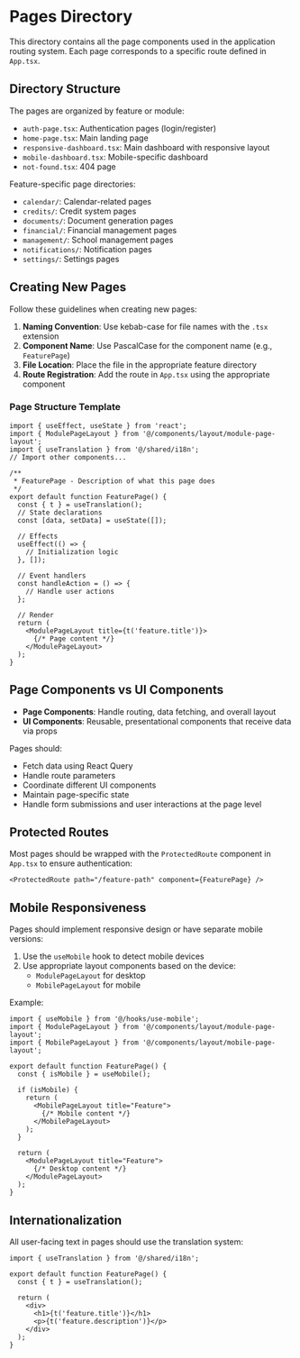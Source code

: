 # Pages Directory

This directory contains all the page components used in the application routing system. Each page corresponds to a specific route defined in `App.tsx`.

## Directory Structure

The pages are organized by feature or module:

- `auth-page.tsx`: Authentication pages (login/register)
- `home-page.tsx`: Main landing page
- `responsive-dashboard.tsx`: Main dashboard with responsive layout
- `mobile-dashboard.tsx`: Mobile-specific dashboard
- `not-found.tsx`: 404 page

Feature-specific page directories:
- `calendar/`: Calendar-related pages
- `credits/`: Credit system pages
- `documents/`: Document generation pages
- `financial/`: Financial management pages
- `management/`: School management pages
- `notifications/`: Notification pages
- `settings/`: Settings pages

## Creating New Pages

Follow these guidelines when creating new pages:

1. **Naming Convention**: Use kebab-case for file names with the `.tsx` extension
2. **Component Name**: Use PascalCase for the component name (e.g., `FeaturePage`)
3. **File Location**: Place the file in the appropriate feature directory
4. **Route Registration**: Add the route in `App.tsx` using the appropriate component

### Page Structure Template

```tsx
import { useEffect, useState } from 'react';
import { ModulePageLayout } from '@/components/layout/module-page-layout';
import { useTranslation } from '@/shared/i18n';
// Import other components...

/**
 * FeaturePage - Description of what this page does
 */
export default function FeaturePage() {
  const { t } = useTranslation();
  // State declarations
  const [data, setData] = useState([]);
  
  // Effects
  useEffect(() => {
    // Initialization logic
  }, []);
  
  // Event handlers
  const handleAction = () => {
    // Handle user actions
  };
  
  // Render
  return (
    <ModulePageLayout title={t('feature.title')}>
      {/* Page content */}
    </ModulePageLayout>
  );
}
```

## Page Components vs UI Components

- **Page Components**: Handle routing, data fetching, and overall layout
- **UI Components**: Reusable, presentational components that receive data via props

Pages should:
- Fetch data using React Query
- Handle route parameters
- Coordinate different UI components
- Maintain page-specific state
- Handle form submissions and user interactions at the page level

## Protected Routes

Most pages should be wrapped with the `ProtectedRoute` component in `App.tsx` to ensure authentication:

```tsx
<ProtectedRoute path="/feature-path" component={FeaturePage} />
```

## Mobile Responsiveness

Pages should implement responsive design or have separate mobile versions:

1. Use the `useMobile` hook to detect mobile devices
2. Use appropriate layout components based on the device:
   - `ModulePageLayout` for desktop
   - `MobilePageLayout` for mobile

Example:
```tsx
import { useMobile } from '@/hooks/use-mobile';
import { ModulePageLayout } from '@/components/layout/module-page-layout';
import { MobilePageLayout } from '@/components/layout/mobile-page-layout';

export default function FeaturePage() {
  const { isMobile } = useMobile();
  
  if (isMobile) {
    return (
      <MobilePageLayout title="Feature">
        {/* Mobile content */}
      </MobilePageLayout>
    );
  }
  
  return (
    <ModulePageLayout title="Feature">
      {/* Desktop content */}
    </ModulePageLayout>
  );
}
```

## Internationalization

All user-facing text in pages should use the translation system:

```tsx
import { useTranslation } from '@/shared/i18n';

export default function FeaturePage() {
  const { t } = useTranslation();
  
  return (
    <div>
      <h1>{t('feature.title')}</h1>
      <p>{t('feature.description')}</p>
    </div>
  );
}
```